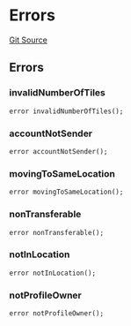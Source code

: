 # Errors
[Git Source](https://github.com/nezz0746/lens-simple-map/blob/95972a29578cd8a5ca3ebd68f73f966d33940d9b/src/libs/Errors.sol)


## Errors
### invalidNumberOfTiles

```solidity
error invalidNumberOfTiles();
```

### accountNotSender

```solidity
error accountNotSender();
```

### movingToSameLocation

```solidity
error movingToSameLocation();
```

### nonTransferable

```solidity
error nonTransferable();
```

### notInLocation

```solidity
error notInLocation();
```

### notProfileOwner

```solidity
error notProfileOwner();
```

